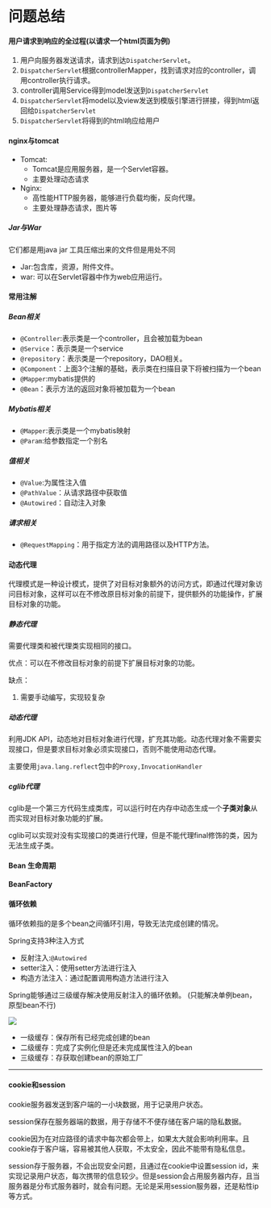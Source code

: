 # 问题总结

#### 用户请求到响应的全过程(以请求一个html页面为例)

1. 用户向服务器发送请求，请求到达`DispatcherServlet`。
2. `DispatcherServlet`根据controllerMapper，找到请求对应的controller，调用controller执行请求。
3. controller调用Service得到model发送到`DispatcherServlet`
4. `DispatcherServlet`将model以及view发送到模版引擎进行拼接，得到html返回给`DispatcherServlet`
5. `DispatcherServlet`将得到的html响应给用户

#### nginx与tomcat

- Tomcat:
  - Tomcat是应用服务器，是一个Servlet容器。
  - 主要处理动态请求
- Nginx:
  - 高性能HTTP服务器，能够进行负载均衡，反向代理。
  - 主要处理静态请求，图片等

##### Jar与War

它们都是用java jar 工具压缩出来的文件但是用处不同

- Jar:包含库，资源，附件文件。
- war: 可以在Servlet容器中作为web应用运行。

#### 常用注解

##### Bean相关

- `@Controller`:表示类是一个controller，且会被加载为bean
- `@Service`：表示类是一个service
- `@repository`：表示类是一个repository，DAO相关。
- `@Component`：上面3个注解的基础，表示类在扫描目录下将被扫描为一个bean
- `@Mapper`:mybatis提供的
- `@Bean`：表示方法的返回对象将被加载为一个bean

##### Mybatis相关

- `@Mapper`:表示类是一个mybatis映射
- `@Param`:给参数指定一个别名

##### 值相关

- `@Value`:为属性注入值
- `@PathValue`：从请求路径中获取值
- `@Autowired`：自动注入对象

##### 请求相关

- `@RequestMapping`：用于指定方法的调用路径以及HTTP方法。

#### 动态代理

代理模式是一种设计模式，提供了对目标对象额外的访问方式，即通过代理对象访问目标对象，这样可以在不修改原目标对象的前提下，提供额外的功能操作，扩展目标对象的功能。

##### 静态代理

需要代理类和被代理类实现相同的接口。

优点：可以在不修改目标对象的前提下扩展目标对象的功能。

缺点：

1. 需要手动编写，实现较复杂

##### 动态代理

利用JDK API，动态地对目标对象进行代理，扩充其功能。动态代理对象不需要实现接口，但是要求目标对象必须实现接口，否则不能使用动态代理。

主要使用`java.lang.reflect`包中的`Proxy,InvocationHandler`

##### cglib代理

cglib是一个第三方代码生成类库，可以运行时在内存中动态生成一个**子类对象**从而实现对目标对象功能的扩展。

cglib可以实现对没有实现接口的类进行代理，但是不能代理final修饰的类，因为无法生成子类。



#### Bean 生命周期



#### BeanFactory



#### 循环依赖

循环依赖指的是多个bean之间循环引用，导致无法完成创建的情况。

Spring支持3种注入方式

- 反射注入:`@Autowired`
- setter注入：使用setter方法进行注入
- 构造方法注入：通过配置调用构造方法进行注入

Spring能够通过三级缓存解决使用反射注入的循环依赖。 (只能解决单例bean，原型bean不行)

![](https://markdown-1259282458.cos.ap-nanjing.myqcloud.com/img/20210810211425.png)

- 一级缓存：保存所有已经完成创建的bean
- 二级缓存：完成了实例化但是还未完成属性注入的bean
- 三级缓存：存获取创建bean的原始工厂

---



#### cookie和session

cookie服务器发送到客户端的一小块数据，用于记录用户状态。

session保存在服务器端的数据，用于存储不不便存储在客户端的隐私数据。



cookie因为在对应路径的请求中每次都会带上，如果太大就会影响利用率。且cookie存于客户端，容易被其他人获取，不太安全，因此不能带有隐私信息。

session存于服务器，不会出现安全问题，且通过在cookie中设置session id，来实现记录用户状态，每次携带的信息较少。但是session会占用服务器内存，且当服务器是分布式服务器时，就会有问题。无论是采用session服务器，还是粘性ip等方式。